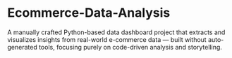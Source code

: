 # Ecommerce-Data-Analysis
A manually crafted Python-based data dashboard project that extracts and visualizes insights from real-world e-commerce data — built without auto-generated tools, focusing purely on code-driven analysis and storytelling.
